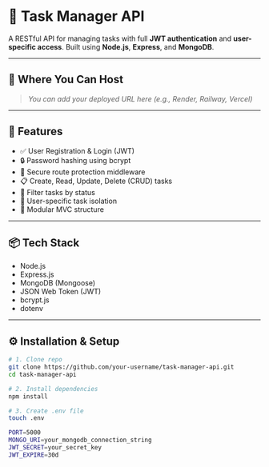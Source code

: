 # 📝 Task Manager API

A RESTful API for managing tasks with full **JWT authentication** and **user-specific access**. Built using **Node.js**, **Express**, and **MongoDB**.

---

## 🔗 Where You Can Host
> _You can add your deployed URL here (e.g., Render, Railway, Vercel)_

---

## 🚀 Features

- ✅ User Registration & Login (JWT)
- 🔒 Password hashing using bcrypt
- 🔐 Secure route protection middleware
- 📋 Create, Read, Update, Delete (CRUD) tasks
- 🔎 Filter tasks by status
- 👥 User-specific task isolation
- 📁 Modular MVC structure

---

## 📦 Tech Stack

- Node.js
- Express.js
- MongoDB (Mongoose)
- JSON Web Token (JWT)
- bcrypt.js
- dotenv

---

## ⚙️ Installation & Setup

```bash
# 1. Clone repo
git clone https://github.com/your-username/task-manager-api.git
cd task-manager-api

# 2. Install dependencies
npm install

# 3. Create .env file
touch .env

PORT=5000
MONGO_URI=your_mongodb_connection_string
JWT_SECRET=your_secret_key
JWT_EXPIRE=30d
```


